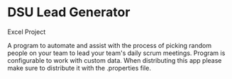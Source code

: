 # DSU Lead Generator
Excel Project

A program to automate and assist with the process of picking random people on your team to lead your team's daily scrum meetings. 
Program is configurable to work with custom data. When distributing this app please make sure to distribute it with the .properties file.
